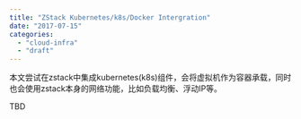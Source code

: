 ```yaml
---
title: "ZStack Kubernetes/k8s/Docker Intergration"
date: "2017-07-15"
categories: 
  - "cloud-infra"
  - "draft"
---
```


本文尝试在zstack中集成kubernetes(k8s)组件，会将虚拟机作为容器承载，同时也会使用zstack本身的网络功能，比如负载均衡、浮动IP等。

TBD
